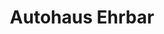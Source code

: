 ---
title: "Autohaus Ehrbar"
url: /brunnthal/autohaus-ehrbar-hofoldinger-strasse/
shop: Autowerkstatt
---